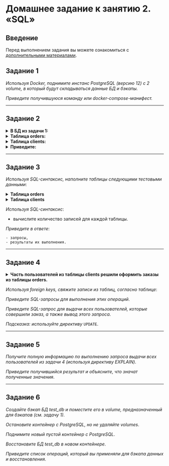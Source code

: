 # Домашнее задание к занятию 2. «SQL»

## Введение

Перед выполнением задания вы можете ознакомиться с [дополнительными материалами](https://github.com/netology-code/virt-homeworks/tree/virt-11/additional).

## Задание 1

*Используя Docker, поднимите инстанс PostgreSQL (версию 12) c 2 volume, в который будут складываться данные БД и бэкапы.*

*Приведите получившуюся команду или docker-compose-манифест.*

***

## Задание 2

<details><summary><b>В БД из задачи 1:</b></summary>

 + создайте пользователя test-admin-user и БД test_db;
 + в БД test_db создайте таблицу orders и clients (спeцификация таблиц ниже);
 + предоставьте привилегии на все операции пользователю test-admin-user на таблицы БД test_db;
 + создайте пользователя test-simple-user;
 + предоставьте пользователю test-simple-user права на SELECT/INSERT/UPDATE/DELETE этих таблиц БД test_db.

</details>

<details><summary><b>Таблица orders:</b></summary>

 + id (serial primary key);
 + наименование (string);
 + цена (integer).

</details>

<details><summary><b>Таблица clients:</b></summary>

 + id (serial primary key);
 + фамилия (string);
 + страна проживания (string, index);
 + заказ (foreign key orders).

</details>

<details><summary><b>Приведите:</b></summary>

 + итоговый список БД после выполнения пунктов выше;
 + описание таблиц (describe);
 + SQL-запрос для выдачи списка пользователей с правами над таблицами test_db;
 + список пользователей с правами над таблицами test_db.

</details>

***

## Задание 3

*Используя SQL-синтаксис, наполните таблицы следующими тестовыми данными*:

<details><summary><b>Таблица orders</b></summary>

 |Наименование|цена|
 |------------|----|
 |Шоколад| 10 |
 |Принтер| 3000 |
 |Книга| 500 |
 |Монитор| 7000|
 |Гитара| 4000|

</details>
 
<details><summary><b>Таблица clients</b></summary>

 |ФИО|Страна проживания|
 |------------|----|
 |Иванов Иван Иванович| USA |
 |Петров Петр Петрович| Canada |
 |Иоганн Себастьян Бах| Japan |
 |Ронни Джеймс Дио| Russia|
 |Ritchie Blackmore| Russia|
 
</details>

*Используя SQL-синтаксис*:

 + вычислите количество записей для каждой таблицы.

*Приведите в ответе*:


```
- запросы,
- результаты их выполнения.
```
***

## Задание 4

<details><summary><b>Часть пользователей из таблицы clients решили оформить заказы из таблицы orders.</b></summary>

 |ФИО|Заказ|
 |------------|----|
 |Иванов Иван Иванович| Книга |
 |Петров Петр Петрович| Монитор |
 |Иоганн Себастьян Бах| Гитара |

</details>

*Используя foreign keys, свяжите записи из таблиц, согласно таблице*:

*Приведите SQL-запросы для выполнения этих операций*.

*Приведите SQL-запрос для выдачи всех пользователей, которые совершили заказ, а также вывод этого запроса*.

*Подсказка: используйте директиву* `UPDATE`.

***

## Задание 5

*Получите полную информацию по выполнению запроса выдачи всех пользователей из задачи 4 (используя директиву EXPLAIN)*.

*Приведите получившийся результат и объясните, что значат полученные значения*.

***

## Задание 6

*Создайте бэкап БД test_db и поместите его в volume, предназначенный для бэкапов (см. задачу 1).*

*Остановите контейнер с PostgreSQL, но не удаляйте volumes*.

*Поднимите новый пустой контейнер с PostgreSQL*.

*Восстановите БД test_db в новом контейнере*.

*Приведите список операций, который вы применяли для бэкапа данных и восстановления*.
